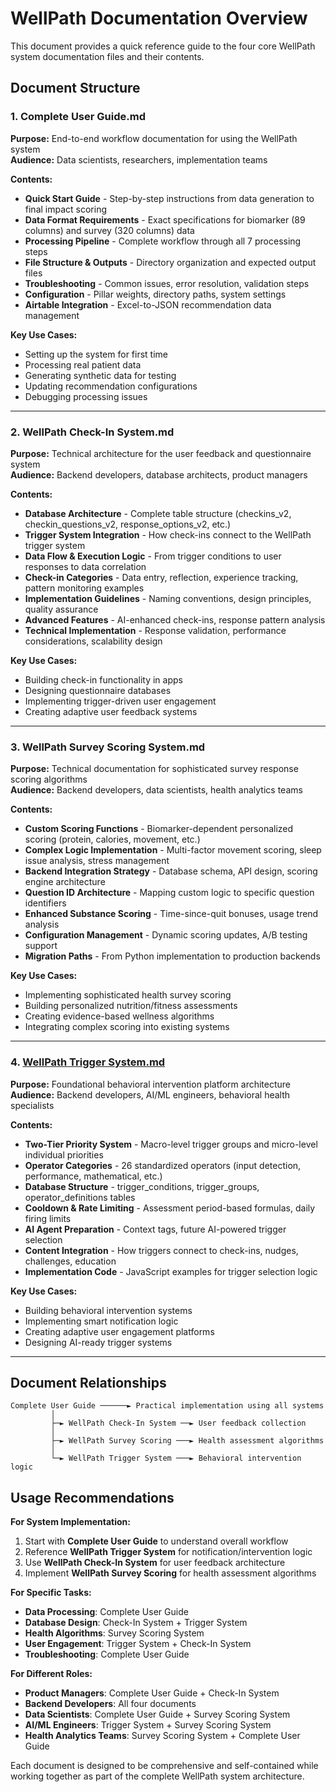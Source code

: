 # WellPath Documentation Overview

This document provides a quick reference guide to the four core WellPath system documentation files and their contents.

## Document Structure

### 1. Complete User Guide.md
**Purpose:** End-to-end workflow documentation for using the WellPath system  
**Audience:** Data scientists, researchers, implementation teams

**Contents:**
- **Quick Start Guide** - Step-by-step instructions from data generation to final impact scoring
- **Data Format Requirements** - Exact specifications for biomarker (89 columns) and survey (320 columns) data
- **Processing Pipeline** - Complete workflow through all 7 processing steps
- **File Structure & Outputs** - Directory organization and expected output files
- **Troubleshooting** - Common issues, error resolution, validation steps
- **Configuration** - Pillar weights, directory paths, system settings
- **Airtable Integration** - Excel-to-JSON recommendation data management

**Key Use Cases:**
- Setting up the system for first time
- Processing real patient data
- Generating synthetic data for testing
- Updating recommendation configurations
- Debugging processing issues

---

### 2. WellPath Check-In System.md
**Purpose:** Technical architecture for the user feedback and questionnaire system  
**Audience:** Backend developers, database architects, product managers

**Contents:**
- **Database Architecture** - Complete table structure (checkins_v2, checkin_questions_v2, response_options_v2, etc.)
- **Trigger System Integration** - How check-ins connect to the WellPath trigger system
- **Data Flow & Execution Logic** - From trigger conditions to user responses to data correlation
- **Check-in Categories** - Data entry, reflection, experience tracking, pattern monitoring examples
- **Implementation Guidelines** - Naming conventions, design principles, quality assurance
- **Advanced Features** - AI-enhanced check-ins, response pattern analysis
- **Technical Implementation** - Response validation, performance considerations, scalability design

**Key Use Cases:**
- Building check-in functionality in apps
- Designing questionnaire databases
- Implementing trigger-driven user engagement
- Creating adaptive user feedback systems

---

### 3. WellPath Survey Scoring System.md
**Purpose:** Technical documentation for sophisticated survey response scoring algorithms  
**Audience:** Backend developers, data scientists, health analytics teams

**Contents:**
- **Custom Scoring Functions** - Biomarker-dependent personalized scoring (protein, calories, movement, etc.)
- **Complex Logic Implementation** - Multi-factor movement scoring, sleep issue analysis, stress management
- **Backend Integration Strategy** - Database schema, API design, scoring engine architecture
- **Question ID Architecture** - Mapping custom logic to specific question identifiers
- **Enhanced Substance Scoring** - Time-since-quit bonuses, usage trend analysis
- **Configuration Management** - Dynamic scoring updates, A/B testing support
- **Migration Paths** - From Python implementation to production backends

**Key Use Cases:**
- Implementing sophisticated health survey scoring
- Building personalized nutrition/fitness assessments
- Creating evidence-based wellness algorithms
- Integrating complex scoring into existing systems

---

### 4. [WellPath Trigger System.md](./WellPath%20Trigger%20System.md)
**Purpose:** Foundational behavioral intervention platform architecture  
**Audience:** Backend developers, AI/ML engineers, behavioral health specialists

**Contents:**
- **Two-Tier Priority System** - Macro-level trigger groups and micro-level individual priorities
- **Operator Categories** - 26 standardized operators (input detection, performance, mathematical, etc.)
- **Database Structure** - trigger_conditions, trigger_groups, operator_definitions tables
- **Cooldown & Rate Limiting** - Assessment period-based formulas, daily firing limits
- **AI Agent Preparation** - Context tags, future AI-powered trigger selection
- **Content Integration** - How triggers connect to check-ins, nudges, challenges, education
- **Implementation Code** - JavaScript examples for trigger selection logic

**Key Use Cases:**
- Building behavioral intervention systems
- Implementing smart notification logic
- Creating adaptive user engagement platforms
- Designing AI-ready trigger systems

---

## Document Relationships

```
Complete User Guide ──────► Practical implementation using all systems
         │
         ├─► WellPath Check-In System ──► User feedback collection
         │
         ├─► WellPath Survey Scoring ───► Health assessment algorithms  
         │
         └─► WellPath Trigger System ───► Behavioral intervention logic
```

## Usage Recommendations

**For System Implementation:**
1. Start with **Complete User Guide** to understand overall workflow
2. Reference **WellPath Trigger System** for notification/intervention logic
3. Use **WellPath Check-In System** for user feedback architecture
4. Implement **WellPath Survey Scoring** for health assessment algorithms

**For Specific Tasks:**
- **Data Processing**: Complete User Guide
- **Database Design**: Check-In System + Trigger System
- **Health Algorithms**: Survey Scoring System
- **User Engagement**: Trigger System + Check-In System
- **Troubleshooting**: Complete User Guide

**For Different Roles:**
- **Product Managers**: Complete User Guide + Check-In System
- **Backend Developers**: All four documents
- **Data Scientists**: Complete User Guide + Survey Scoring System
- **AI/ML Engineers**: Trigger System + Survey Scoring System
- **Health Analytics Teams**: Survey Scoring System + Complete User Guide

Each document is designed to be comprehensive and self-contained while working together as part of the complete WellPath system architecture.